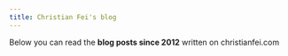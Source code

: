 ```yaml
---
title: Christian Fei's blog
---
```


Below you can read the **blog posts since 2012** written on christianfei.com
